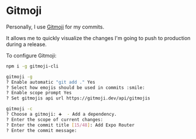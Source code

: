 # Gitmoji

Personally, I use [Gitmoji](https://gitmoji.dev/) for my commits.

It allows me to quickly visualize the changes I'm going to push to production during a release.

To configure Gitmoji:

```bash
npm i -g gitmoji-cli

gitmoji -g
? Enable automatic "git add ." Yes
? Select how emojis should be used in commits :smile:
? Enable scope prompt Yes
? Set gitmojis api url https://gitmoji.dev/api/gitmojis

gitmoji -c
? Choose a gitmoji: ➕  - Add a dependency.
? Enter the scope of current changes:
? Enter the commit title [15/48]: Add Expo Router
? Enter the commit message:
```
